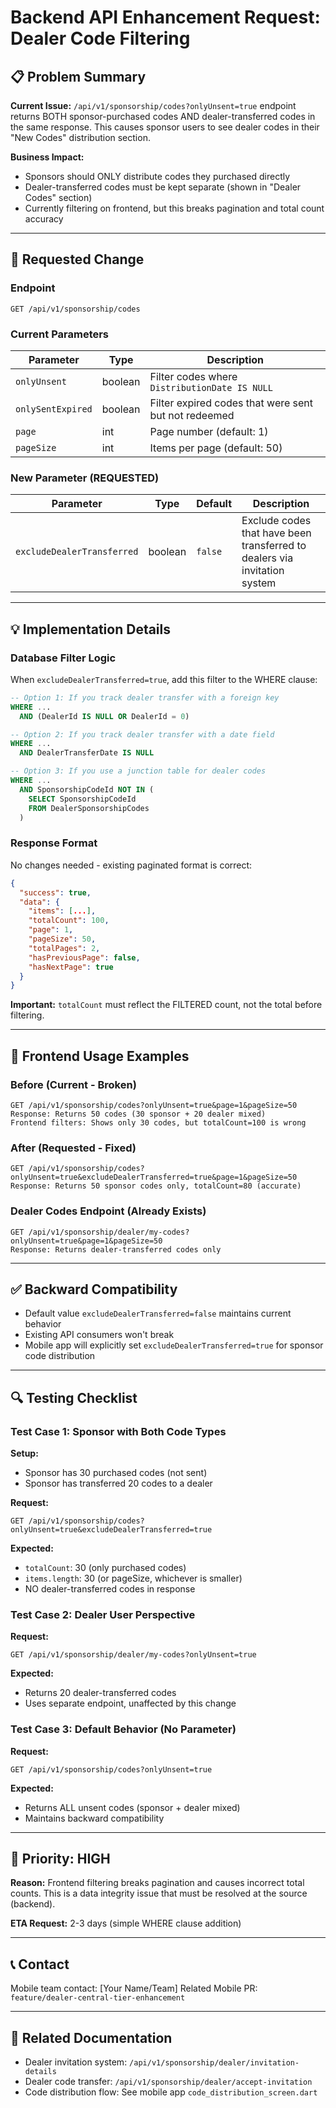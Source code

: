# Backend API Enhancement Request: Dealer Code Filtering

## 📋 Problem Summary

**Current Issue:** `/api/v1/sponsorship/codes?onlyUnsent=true` endpoint returns BOTH sponsor-purchased codes AND dealer-transferred codes in the same response. This causes sponsor users to see dealer codes in their "New Codes" distribution section.

**Business Impact:**
- Sponsors should ONLY distribute codes they purchased directly
- Dealer-transferred codes must be kept separate (shown in "Dealer Codes" section)
- Currently filtering on frontend, but this breaks pagination and total count accuracy

---

## 🎯 Requested Change

### Endpoint
```
GET /api/v1/sponsorship/codes
```

### Current Parameters
| Parameter | Type | Description |
|-----------|------|-------------|
| `onlyUnsent` | boolean | Filter codes where `DistributionDate IS NULL` |
| `onlySentExpired` | boolean | Filter expired codes that were sent but not redeemed |
| `page` | int | Page number (default: 1) |
| `pageSize` | int | Items per page (default: 50) |

### New Parameter (REQUESTED)
| Parameter | Type | Default | Description |
|-----------|------|---------|-------------|
| `excludeDealerTransferred` | boolean | `false` | Exclude codes that have been transferred to dealers via invitation system |

---

## 💡 Implementation Details

### Database Filter Logic

When `excludeDealerTransferred=true`, add this filter to the WHERE clause:

```sql
-- Option 1: If you track dealer transfer with a foreign key
WHERE ...
  AND (DealerId IS NULL OR DealerId = 0)

-- Option 2: If you track dealer transfer with a date field
WHERE ...
  AND DealerTransferDate IS NULL

-- Option 3: If you use a junction table for dealer codes
WHERE ...
  AND SponsorshipCodeId NOT IN (
    SELECT SponsorshipCodeId
    FROM DealerSponsorshipCodes
  )
```

### Response Format
No changes needed - existing paginated format is correct:

```json
{
  "success": true,
  "data": {
    "items": [...],
    "totalCount": 100,
    "page": 1,
    "pageSize": 50,
    "totalPages": 2,
    "hasPreviousPage": false,
    "hasNextPage": true
  }
}
```

**Important:** `totalCount` must reflect the FILTERED count, not the total before filtering.

---

## 📱 Frontend Usage Examples

### Before (Current - Broken)
```
GET /api/v1/sponsorship/codes?onlyUnsent=true&page=1&pageSize=50
Response: Returns 50 codes (30 sponsor + 20 dealer mixed)
Frontend filters: Shows only 30 codes, but totalCount=100 is wrong
```

### After (Requested - Fixed)
```
GET /api/v1/sponsorship/codes?onlyUnsent=true&excludeDealerTransferred=true&page=1&pageSize=50
Response: Returns 50 sponsor codes only, totalCount=80 (accurate)
```

### Dealer Codes Endpoint (Already Exists)
```
GET /api/v1/sponsorship/dealer/my-codes?onlyUnsent=true&page=1&pageSize=50
Response: Returns dealer-transferred codes only
```

---

## ✅ Backward Compatibility

- Default value `excludeDealerTransferred=false` maintains current behavior
- Existing API consumers won't break
- Mobile app will explicitly set `excludeDealerTransferred=true` for sponsor code distribution

---

## 🔍 Testing Checklist

### Test Case 1: Sponsor with Both Code Types
**Setup:**
- Sponsor has 30 purchased codes (not sent)
- Sponsor has transferred 20 codes to a dealer

**Request:**
```
GET /api/v1/sponsorship/codes?onlyUnsent=true&excludeDealerTransferred=true
```

**Expected:**
- `totalCount`: 30 (only purchased codes)
- `items.length`: 30 (or pageSize, whichever is smaller)
- NO dealer-transferred codes in response

### Test Case 2: Dealer User Perspective
**Request:**
```
GET /api/v1/sponsorship/dealer/my-codes?onlyUnsent=true
```

**Expected:**
- Returns 20 dealer-transferred codes
- Uses separate endpoint, unaffected by this change

### Test Case 3: Default Behavior (No Parameter)
**Request:**
```
GET /api/v1/sponsorship/codes?onlyUnsent=true
```

**Expected:**
- Returns ALL unsent codes (sponsor + dealer mixed)
- Maintains backward compatibility

---

## 📌 Priority: HIGH

**Reason:** Frontend filtering breaks pagination and causes incorrect total counts. This is a data integrity issue that must be resolved at the source (backend).

**ETA Request:** 2-3 days (simple WHERE clause addition)

---

## 📞 Contact

Mobile team contact: [Your Name/Team]
Related Mobile PR: `feature/dealer-central-tier-enhancement`

---

## 🔗 Related Documentation

- Dealer invitation system: `/api/v1/sponsorship/dealer/invitation-details`
- Dealer code transfer: `/api/v1/sponsorship/dealer/accept-invitation`
- Code distribution flow: See mobile app `code_distribution_screen.dart`

